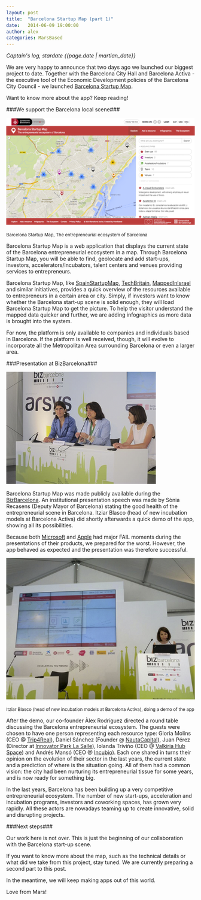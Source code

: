 ```yaml
---
layout: post
title:  "Barcelona Startup Map (part 1)"
date:   2014-06-09 19:00:00
author: alex
categories: MarsBased
---
```


*Captain's log, stardate {{page.date | martian_date}}*

We are very happy to announce that two days ago we launched our biggest project to date. Together with the Barcelona City Hall and Barcelona Activa - the executive tool of the Economic Development policies of the Barcelona City Council - we launched <a href="http://bcn.cat/bcnstartupmap" title="Barcelona Startup Map" target="_blank">Barcelona Startup Map</a>.

Want to know more about the app? Keep reading!

<!--more-->

###We support the Barcelona local scene###

<img src="/images/blog/post9a.png" alt="Barcelona Startup Map" title="Barcelona Startup Map" class="img-center img-rounded img-responsive" />
<p class="text-center img-footer"><small>Barcelona Startup Map, The entrepreneurial ecosystem of Barcelona</small></p>

Barcelona Startup Map is a web application that displays the current state of the Barcelona entrepreneurial ecosystem in a map. Through Barcelona Startup Map, you will be able to find, geolocate and add start-ups, investors, accelerators/incubators, talent centers and venues providing services to entrepreneurs.

Barcelona Startup Map, like <a href="http://www.spainstartupmap.com/" title="SpainStartupMap" target="_blank">SpainStartupMap</a>, <a href="http://techbritain.com/" title="TechBritain" target="_blank">TechBritain</a>, <a href="http://www.mappedinisrael.com/" title="MappedInIsrael" target="_blank">MappedInIsrael</a> and similar initiatives, provides a quick overview of the resources available to entrepreneurs in a certain area or city. Simply, if investors want to know whether the Barcelona start-up scene is solid enough, they will load Barcelona Startup Map to get the picture. To help the visitor understand the mapped data quicker and further, we are adding infographics as more data is brought into the system.

For now, the platform is only available to companies and individuals based in Barcelona. If the platform is well received, though, it will evolve to incorporate all the Metropolitan Area surrounding Barcelona or even a larger area.

###Presentation at BizBarcelona###

<img src="/images/blog/post9b.png" alt="Barcelona Startup Map" title="Barcelona Startup Map" class="img-right img-rounded img-responsive" />

Barcelona Startup Map was made publicly available during the <a href="http://www.bizbarcelona.com/" title="BizBarcelona" target="_blank">BizBarcelona</a>. An institutional presentation speech was made by Sònia Recasens (Deputy Mayor of Barcelona) stating the good health of the entrepreneurial scene in Barcelona. Itziar Blasco (head of new incubation models at Barcelona Activa) did shortly afterwards a quick demo of the app, showing all its possibilities.

Because both <a href="http://www.dailymail.co.uk/sciencetech/article-2162027/Microsofts-Surface-tablet-crashes-stage--repeat-Bill-Gates-Windows-98-blue-screen-death-moment.html" title="Microsoft FAIL" target="_blank">Microsoft</a> and <a href="https://www.youtube.com/watch?v=vzDDO3Xb_QU" title="Apple FAIL" target="_blank">Apple</a> had major FAIL moments during the presentations of their products, we prepared for the worst. However, the app behaved as expected and the presentation was therefore successful.

<img src="/images/blog/post9c.png" alt="Barcelona Startup Map" title="Barcelona Startup Map" class="img-center img-rounded img-responsive" />
<p class="text-center img-footer"><small>Itziar Blasco (head of new incubation models at Barcelona Activa), doing a demo of the app</small></p>

After the demo, our co-founder Àlex Rodríguez directed a round table discussing the Barcelona entrepreneurial ecosystem. The guests were chosen to have one person representing each resource type: Gloria Molins (CEO @ <a href="http://www.trip4real.com/" title="Trip4Real" target="_blank">Trip4Real</a>), Daniel Sánchez (Founder @ <a href="http://www.nautacapital.com/" title="NautaCapital" target="_blank">NautaCapital</a>), Juan Pérez (Director at <a href="http://technovabarcelona.org" title="Innovator Park La Salle" target="_blank">Innovator Park La Salle</a>), Iolanda Triviño (CEO @ <a href="http://www.valkiriahubspace.com" title="Valkiria Hub Space" target="_blank">Valkiria Hub Space</a>) and Andrés Mansó (CEO @ <a href="http://www.incubio.com" title="Incubio" target="_blank">Incubio</a>). Each one shared in turns their opinion on the evolution of their sector in the last years, the current state and a prediction of where is the situation going. All of them had a common vision: the city had been nurturing its entrepreneurial tissue for some years, and is now ready for something big.

In the last years, Barcelona has been building up a very competitive entrepreneurial ecosystem. The number of new start-ups, acceleration and incubation programs, investors and coworking spaces, has grown very rapidly. All these actors are nowadays teaming up to create innovative, solid and disrupting projects.

###Next steps###

Our work here is not over. This is just the beginning of our collaboration with the Barcelona start-up scene.

If you want to know more about the map, such as the technical details or what did we take from this project, stay tuned. We are currently preparing a second part to this post.

In the meantime, we will keep making apps out of this world.

Love from Mars!

